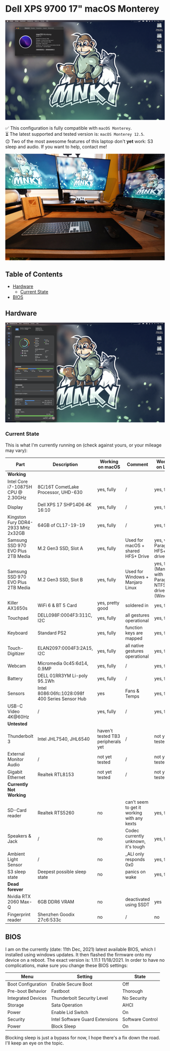 # Dell XPS 9700 17" macOS Monterey

![Preview](about.png)

✅ This configuration is fully compatible with `macOS Monterey`.\
⏳ The latest supported and tested version is: `macOS Monterey 12.5`.\
😔 Two of the most awesome features of this laptop don't **yet** work: S3 sleep and audio. If you want to help, contact me!

![Setup](setup.jpg)

## Table of Contents

* [Hardware](#hardware)
  * [Current State](#current-state)
* [BIOS](#bios)

## Hardware

![Disassembled](istatistica-pro.png)

### Current State

This is what I'm currently running on (check against yours, or your mileage may vary):

| Part | Description | Working on macOS | Comment | Working on Linux |
| ---- | ----------- | ---------------- | ------- | ---------------- |
| **Working** |
| Intel Core i7-10875H CPU @ 2.30GHz | 8C/16T CometLake Processor, UHD-630 | yes, fully | / | yes, fully |
| Display | Dell XPS 17 SHP14D6 4K 16:10 | yes, fully | / | yes, fully |
| Kingston Fury DDR4-2933 MHz 2x32GB | 64GB of CL17-19-19 | yes, fully | / | yes, fully |
| Samsung SSD 970 EVO Plus 2TB Media | M.2 Gen3 SSD, Slot A | yes, fully | Used for macOS + shared HFS+ Drive | yes, with Paragon HFS+ driver |
| Samsung SSD 970 EVO Plus 2TB Media | M.2 Gen3 SSD, Slot B | yes, fully | Used for Windows + Manjaro Linux | yes, fully (Manjaro), with Paragon NTFS driver (Windows) |
| Killer AX1650s | WiFi 6 & BT 5 Card | yes, pretty good | soldered in | yes, fully |
| Touchpad | DELL098F:0004F3:311C, I2C | yes, fully | all gestures operational | yes, fully |
| Keyboard | Standard PS2 | yes, fully | function keys are mapped | yes, fully |
| Touch-Digitizer | ELAN2097:0004F3:2A15, I2C | yes, fully | all native gestures operational | yes, fully |
| Webcam | Micromedia 0c45:6d14, 0.9MP | yes, fully | / | yes, fully |
| Battery | DELL 01RR3YM Li-poly 95.1Wh | yes, fully | / | yes, fully |
| Sensors | Intel 8086:06fc:1028:098f 400 Series Sensor Hub | yes | Fans & Temps | yes, fully |
| USB-C Video 4K@60Hz | / | yes, fully | / | yes, fully |
| **Untested** |
| Thunderbolt 3 | Intel JHL7540, JHL6540 | haven't tested TB3 peripherals yet | / | not yet tested |
| External Monitor Audio | / | not yet tested | / | not yet tested |
| Gigabit Ethernet | Realtek RTL8153 | not yet tested | / | not yet tested |
| **Currently Not Working** |
| SD-Card reader | Realtek RTS5260 | no | can't seem to get it working with any kexts | yes, fully |
| Speakers & Jack | / | no | Codec currently unknown, it's tough | yes, fully |
| Ambient Light Sensor | / | no | _ALI only responds 0x0 | yes, fully |
| S3 sleep state | Deepest possible sleep state | no | panics on wake | yes, fully |
| **Dead forever** |
| Nvidia RTX 2060 Max-Q | 6GB DDR6 VRAM | no | deactivated using SSDT | yes |
| Fingerprint reader | Shenzhen Goodix 27c6:533c | no | / | no |

## BIOS

I am on the currently (date: 11th Dec, 2021) latest available BIOS, which I installed using windows updates. It then flashed the firmware onto my device on a reboot. The exact version is: 1.11.1 11/18/2021. In order to have no complications, make sure you change these BIOS settings:

| Menu | Setting | State |
| ---- | ------- | ----- |
| Boot Configuration | Enable Secure Boot | Off |
| Pre-boot Behavior | Fastboot | Thorough |
| Integrated Devices | Thunderbolt Security Level | No Security |
| Storage | Sata Operation | AHCI |
| Power | Enable Lid Switch | On |
| Security | Intel Software Guard Extensions | Software Control |
| Power | Block Sleep | On |

Blocking sleep is just a bypass for now, I hope there's a fix down the road. I'll keep an eye on the topic.
